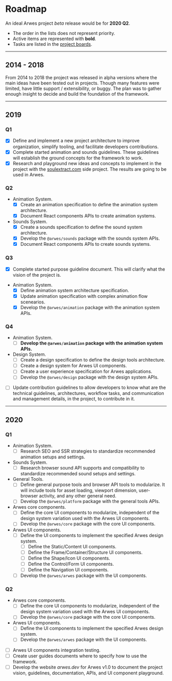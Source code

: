 # Roadmap

An ideal Arwes project _beta_ release would be for **2020 Q2**.

- The order in the lists does not represent priority.
- Active items are represented with **bold**.
- Tasks are listed in the [project boards](https://github.com/arwes/arwes/projects).

----

## 2014 - 2018

From 2014 to 2018 the project was released in alpha versions where the main
ideas have been tested out in projects. Though many features were limited, have
little support / extensibility, or buggy. The plan was to gather enough insight
to decide and build the foundation of the framework.

----

## 2019

### Q1

- [x] Define and implement a new project architecture to improve organization,
simplify tooling, and facilitate developers contributions.
- [x] Complete started animation and sounds guidelines. These guidelines will
establish the ground concepts for the framework to work.
- [x] Research and playground new ideas and concepts to implement in the project
with the [soulextract.com](https://github.com/soulextract/soulextract.com) side
project. The results are going to be used in Arwes.

### Q2

- Animation System.
    - [x] Create an animation specification to define the animation system architecture.
    - [x] Document React components APIs to create animation systems.
- Sounds System.
    - [x] Create a sounds specification to define the sound system architecture.
    - [x] Develop the `@arwes/sounds` package with the sounds system APIs.
    - [x] Document React components APIs to create sounds systems.

### Q3

- [x] Complete started purpose guideline document. This will clarify what
the vision of the project is.
- Animation System.
    - [x] Define animation system architecture specification.
    - [x] Update animation specification with complex animation flow scenearios.
    - [x] Develop the `@arwes/animation` package with the animation system APIs.

### Q4

- Animation System.
    - [ ] **Develop the `@arwes/animation` package with the animation system APIs.**
- Design System.
    - [ ] Create a design specification to define the design tools architecture.
    - [ ] Create a design system for Arwes UI components.
    - [ ] Create a user experience specification for Arwes applications.
    - [ ] Develop the `@arwes/design` package with the design system APIs.
- [ ] Update contribution guidelines to allow developers to know what are the
technical guidelines, architectures, workflow tasks, and communication and
management details, in the project, to contribute in it.

----

## 2020

### Q1

- Animation System.
    - [ ] Research SEO and SSR strategies to standardize recommended animation
    setups and settings.
- Sounds System.
    - [ ] Research browser sound API supports and compatibility to standardize
    recommended sound setups and settings.
- General Tools.
    - [ ] Define general purpose tools and browser API tools to modularize. It will
    include tools for asset loading, viewport dimension, user-browser activity,
    and any other general need.
    - [ ] Develop the `@arwes/platform` package with the general tools APIs.
- Arwes core components.
    - [ ] Define the core UI components to modularize, independent of the design
    system variation used with the Arwes UI components.
    - [ ] Develop the `@arwes/core` package with the core UI components.
- Arwes UI components.
    - [ ] Define the UI components to implement the specified Arwes design system.
        - [ ] Define the Static/Content UI components.
        - [ ] Define the Frame/Container/Structure UI components.
        - [ ] Define the Shape/Icon UI components.
        - [ ] Define the Control/Form UI components.
        - [ ] Define the Navigation UI components.
    - [ ] Develop the `@arwes/arwes` package with the UI components.

### Q2

- Arwes core components.
    - [ ] Define the core UI components to modularize, independent of the design
    system variation used with the Arwes UI components.
    - [ ] Develop the `@arwes/core` package with the core UI components.
- Arwes UI components.
    - [ ] Define the UI components to implement the specified Arwes design system.
    - [ ] Develop the `@arwes/arwes` package with the UI components.
- [ ] Arwes UI components integration testing.
- [ ] Create user guides documents where to specify how to use the framework.
- [ ] Develop the website _arwes.dev_ for Arwes v1.0 to document the project
vision, guidelines, documentation, APIs, and UI component playground.
